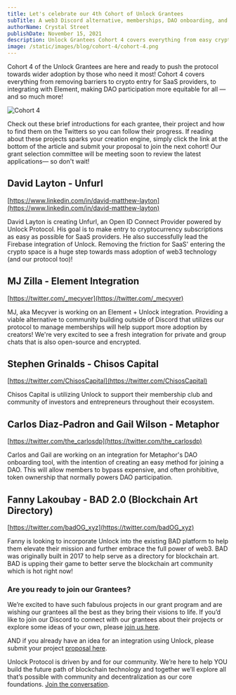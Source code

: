 ```yaml
---
title: Let's celebrate our 4th Cohort of Unlock Grantees
subTitle: A web3 Discord alternative, memberships, DAO onboarding, and identity!
authorName: Crystal Street
publishDate: November 15, 2021
description: Unlock Grantees Cohort 4 covers everything from easy crypto adoption for SaaS to Element integrations and everything in between!
image: /static/images/blog/cohort-4/cohort-4.png
---
```


Cohort 4 of the Unlock Grantees are here and ready to push the protocol towards wider adoption by those who need it most! Cohort 4 covers everything from removing barriers to crypto entry for SaaS providers, to integrating with Element, making DAO participation more equitable for all — and so much more!

![Cohort 4](/static/images/blog/cohort-4/cohort-4.png)


Check out these brief introductions for each grantee, their project and how to find them on the Twitters so you can follow their progress. If reading about these projects sparks your creation engine, simply click the link at the bottom of the article and submit your proposal to join the next cohort! Our grant selection committee will be meeting soon to review the latest applications— so don't wait!

## David Layton - Unfurl

[https://www.linkedin.com/in/david-matthew-layton](https://www.linkedin.com/in/david-matthew-layton)

David Layton is creating Unfurl, an Open ID Connect Provider powered by Unlock Protocol. His goal is to make entry to cryptocurrency subscriptions as easy as possible for SaaS providers. He also successfully lead the Firebase integration of Unlock. Removing the friction for SaaS' entering the crypto space is a huge step towards mass adoption of web3 technology (and our protocol too)!

## MJ Zilla - Element Integration

[https://twitter.com/_mecyver](https://twitter.com/_mecyver)

MJ, aka Mecyver is working on an Element + Unlock integration. Providing a viable alternative to community building outside of Discord that utilizes our protocol to manage memberships will help support more adoption by creators! We're very excited to see a fresh integration for private and group chats that is also open-source and encrypted.

## Stephen Grinalds - Chisos Capital

[https://twitter.com/ChisosCapital](https://twitter.com/ChisosCapital)

Chisos Capital is utilizing Unlock to support their membership club and community of investors and entrepreneurs throughout their ecosystem.

## Carlos Diaz-Padron and Gail Wilson - Metaphor

[https://twitter.com/the_carlosdp](https://twitter.com/the_carlosdp)

Carlos and Gail are working on an integration for Metaphor's DAO onboarding tool, with the intention of creating an easy method for joining a DAO.  This will allow members to bypass expensive, and often prohibitive, token ownership that normally powers DAO participation.

## Fanny Lakoubay - BAD 2.0 (Blockchain Art Directory)

[https://twitter.com/badOG_xyz](https://twitter.com/badOG_xyz)

Fanny is looking to incorporate Unlock into the existing BAD platform to help them elevate their mission and further embrace the full power of web3. BAD was originally built in 2017 to help serve as a directory for blockchain art. BAD is upping their game to better serve the blockchain art community which is hot right now!

### Are you ready to join our Grantees?

We’re excited to have such fabulous projects in our grant program and are wishing our grantees all the best as they bring their visions to life. If you’d like to join our Discord to connect with our grantees about their projects or explore some ideas of your own, please [join us here](https://discord.gg/Ah6ZEJyTDp).

AND if you already have an idea for an integration using Unlock, please submit your project [proposal here](https://share.hsforms.com/1gAdLgNOESNCWJ9bJxCUAMwbvg22).

Unlock Protocol is driven by and for our community. We’re here to help YOU build the future path of blockchain technology and together we’ll explore all that’s possible with community and decentralization as our core foundations. [Join the conversation](https://unlock.community/).
